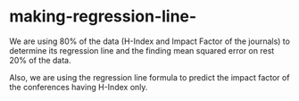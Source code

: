 # making-regression-line-

We are using 80% of the data (H-Index and Impact Factor of the journals) to determine its regression line and the finding mean squared error on rest 20% of the data. 

Also, we are using the regression line formula to predict the impact factor of the conferences having H-Index only.
